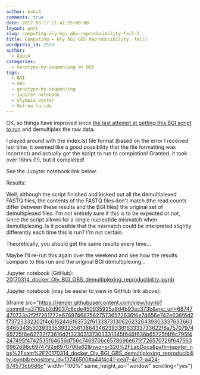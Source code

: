 ```yaml
---
author: kubu4
comments: true
date: 2017-03-17 21:41:55+00:00
layout: post
slug: computing-oly-bgi-gbs-reproducibility-fail-2
title: Computing – Oly BGI GBS Reproducibility; fail?
wordpress_id: 2520
author:
  - kubu4
categories:
  - Genotype-by-sequencing at BGI
tags:
  - BGI
  - GBS
  - genotype-by-sequencing
  - jupyter notebook
  - olympia oyster
  - Ostrea lurida
---
```


OK, so things have improved since [the last attempt at getting this BGI script to run](2017/03/14/computing-oly-bgi-gbs-reproducibility-fail-but-less-so-than-last-time.html) and demultiplex the raw data.

I played around with the index.lst file format (based on the error I received last time, it seemed like a good possibility that the file formatting was incorrect) and actually got the script to run to completion! Granted, it took over 16hrs (!!), but it completed!

See the Jupyter notebook link below.



Results:

Well, although the script finished and kicked out all the demultiplexed FASTQ files, the contents of the FASTQ files don't match (the read counts differ between these results and the BGI files) the original set of demultiplexed files. I'm not entirely sure if this is to be expected or not, since the script allows for a single nucleotide mismatch when demultiplexing. Is it possible that the mismatch could be interpreted slightly differently each time this is run? I'm not certain.

Theoretically, you should get the same results every time...

Maybe I'll re-run this again over the weekend and see how the results compare to this run and the original BGI demultiplexing...

Jupyter notebook (GitHub): [20170314_docker_Oly_BGI_GBS_demultiplexing_reproducibility.ipynb](https://github.com/sr320/LabDocs/blob/master/jupyter_nbs/sam/20170314_docker_Oly_BGI_GBS_demultiplexing_reproducibility.ipynb)



Jupyter notebook (may be easier to view in GitHub link above):

[iframe src="https://render.githubusercontent.com/view/ipynb?commit=a3710bb2d9037c6cde450935925a8d4b93ac373b&enc_url=68747470733a2f2f7261772e67697468756275736572636f6e74656e742e636f6d2f73723332302f4c6162446f63732f613337313062623264393033376336636465343530393335393235613864346239336163333733622f6a7570797465725f6e62732f73616d2f32303137303331345f646f636b65725f4f6c795f4247495f4742535f64656d756c7469706c6578696e675f726570726f6475636962696c6974792e6970796e62&nwo=sr320%2FLabDocs&path=jupyter_nbs%2Fsam%2F20170314_docker_Oly_BGI_GBS_demultiplexing_reproducibility.ipynb&repository_id=13746500#a44f4c41-cea7-4c17-a424-674573cb686c" width="100%" same_height_as="window" scrolling="yes"]
